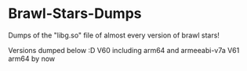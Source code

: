 # Brawl-Stars-Dumps
Dumps of the "libg.so" file of almost every version of brawl stars!

Versions dumped below :D
V60 including arm64 and armeeabi-v7a
V61 arm64 by now

